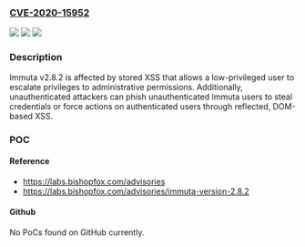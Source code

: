 ### [CVE-2020-15952](https://cve.mitre.org/cgi-bin/cvename.cgi?name=CVE-2020-15952)
![](https://img.shields.io/static/v1?label=Product&message=n%2Fa&color=blue)
![](https://img.shields.io/static/v1?label=Version&message=n%2Fa&color=blue)
![](https://img.shields.io/static/v1?label=Vulnerability&message=n%2Fa&color=brighgreen)

### Description

Immuta v2.8.2 is affected by stored XSS that allows a low-privileged user to escalate privileges to administrative permissions. Additionally, unauthenticated attackers can phish unauthenticated Immuta users to steal credentials or force actions on authenticated users through reflected, DOM-based XSS.

### POC

#### Reference
- https://labs.bishopfox.com/advisories
- https://labs.bishopfox.com/advisories/immuta-version-2.8.2

#### Github
No PoCs found on GitHub currently.

